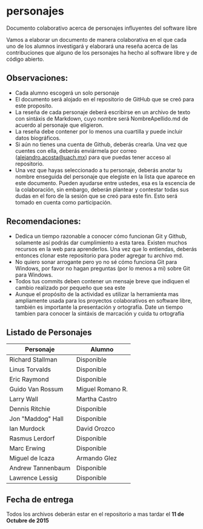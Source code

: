# personajes
Documento colaborativo acerca de personajes influyentes del software libre

Vamos a elaborar un documento de manera colaborativa en el que cada uno de los
alumnos investigará y elaborará una reseña acerca de las contribuciones que
 alguno de los personajes ha hecho al software libre y de código abierto.


## Observaciones:


* Cada alumno escogerá un solo personaje 
* El documento será alojado en el repositorio de GitHub que se creó para este
proposito.
* La reseña de cada personaje deberá escribirse en un archivo de texto con
sintáxis de Markdown, cuyo nombre será NombreApellido.md de acuerdo al
personaje que eligieron.
* La reseña debe contener por lo menos una cuartilla y puede incluir datos
biográficos.
* Si aún no tienes una cuenta de Github, deberás crearla. Una vez que cuentes con
ella, deberás enviármela por correo (alejandro.acosta@uach.mx) para que puedas tener acceso al
repositorio.  
* Una vez que hayas seleccionado a tu personaje, deberás anotar tu nombre
enseguida del personaje que elegiste en la lista que aparece en este documento.
Pueden ayudarse entre ustedes, esa es la escencia de la colaboración, sin
embargo, deberán plantear y contestar todas sus dudas en el foro de la sesión
que se creó para este fin. Esto será tomado en cuenta como participación.


## Recomendaciones:

* Dedica un tiempo razonable a conocer cómo funcionan Git y Github, solamente así
podrás dar cumplimiento a esta tarea. Existen muchos recursos en la web para
aprenderlos.  Una vez que lo entiendas, deberás
entonces clonar este repositorio para poder agregar tu archivo md.
* No quiero sonar arrogante pero yo no sé cómo funciona Git para Windows, por
favor no hagan preguntas (por lo menos a mi) sobre Git para Windows.
* Todos tus commits deben contener un mensaje breve que indiquen el cambio
  realizado por pequeño que sea este
* Aunque el propósito de la actividad es utilizar la herramienta mas
  ampliamente usada para los proyectos colaborativos en software libre, también
  es importante la presentación y ortografía. Date un tiempo tambien para
  conocer la sintáxis de marcación y cuida tu ortografía


## Listado de Personajes

Personaje |  Alumno
--------- | -------
Richard Stallman | Disponible 
Linus Torvalds | Disponible
Eric Raymond  | Disponible
Guido Van Rossum | Miguel Romano R.
Larry Wall   | Martha Castro
Dennis Ritchie | Disponible
Jon "Maddog" Hall | Disponible
Ian Murdock  | David Orozco
Rasmus Lerdorf | Disponible
Marc Erwing | Disponible
Miguel de Icaza | Armando Glez 
Andrew Tannenbaum | Disponible
Lawrence Lessig  | Disponible


## Fecha de entrega

Todos los archivos deberán estar en el repositorio a mas tardar el **11 de
Octubre de 2015**

